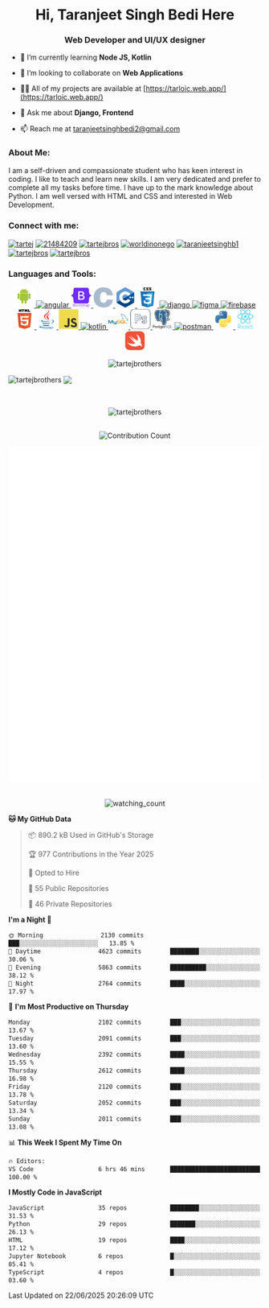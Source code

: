<h1 align="center">Hi, Taranjeet Singh Bedi Here</h1>
<h3 align="center">Web Developer and UI/UX designer</h3>

- 🌱 I’m currently learning **Node JS, Kotlin**

- 👯 I’m looking to collaborate on **Web Applications**

- 👨‍💻 All of my projects are available at [https://tarloic.web.app/](https://tarloic.web.app/)

- 💬 Ask me about **Django, Frontend**

- 📫 Reach me at [taranjeetsinghbedi2@gmail.com](**taranjeetsinghbedi2@gmail.com**)
<h3 align="left">About Me:</h3>

<p>I am a self-driven and compassionate student who has keen interest in coding. I like to teach and learn new skills. I am very dedicated and prefer to complete all my tasks before time. I have up to the mark knowledge about Python. I am well versed with HTML and CSS and interested in Web Development.</p>
<h3 align="left">Connect with me:</h3>
<p align="left">
<a href="https://linkedin.com/in/tartej" target="blank"><img align="center" src="https://raw.githubusercontent.com/rahuldkjain/github-profile-readme-generator/master/src/images/icons/Social/linked-in-alt.svg" alt="tartej" height="30" width="40" /></a>
<a href="https://stackoverflow.com/users/21484209" target="blank"><img align="center" src="https://raw.githubusercontent.com/rahuldkjain/github-profile-readme-generator/master/src/images/icons/Social/stack-overflow.svg" alt="21484209" height="30" width="40" /></a>
<a href="https://instagram.com/tartejbros" target="blank"><img align="center" src="https://raw.githubusercontent.com/rahuldkjain/github-profile-readme-generator/master/src/images/icons/Social/instagram.svg" alt="tartejbros" height="30" width="40" /></a>
<a href="https://www.youtube.com/c/worldinonego" target="blank"><img align="center" src="https://raw.githubusercontent.com/rahuldkjain/github-profile-readme-generator/master/src/images/icons/Social/youtube.svg" alt="worldinonego" height="30" width="40" /></a>
<a href="https://www.hackerrank.com/taranjeetsinghb1" target="blank"><img align="center" src="https://raw.githubusercontent.com/rahuldkjain/github-profile-readme-generator/master/src/images/icons/Social/hackerrank.svg" alt="taranjeetsinghb1" height="30" width="40" /></a>
<a href="https://www.leetcode.com/tartejbros" target="blank"><img align="center" src="https://raw.githubusercontent.com/rahuldkjain/github-profile-readme-generator/master/src/images/icons/Social/leet-code.svg" alt="tartejbros" height="30" width="40" /></a>
<a href="https://discord.gg/tartejbros" target="blank"><img align="center" src="https://raw.githubusercontent.com/rahuldkjain/github-profile-readme-generator/master/src/images/icons/Social/discord.svg" alt="tartejbros" height="30" width="40" /></a>
</p>

<h3 align="left">Languages and Tools:</h3>
<p align="center"> <a href="https://developer.android.com" target="_blank" rel="noreferrer"> <img src="https://raw.githubusercontent.com/devicons/devicon/master/icons/android/android-original-wordmark.svg" alt="android" width="40" height="40"/> </a> <a href="https://angular.io" target="_blank" rel="noreferrer"> <img src="https://angular.io/assets/images/logos/angular/angular.svg" alt="angular" width="40" height="40"/> </a> <a href="https://getbootstrap.com" target="_blank" rel="noreferrer"> <img src="https://raw.githubusercontent.com/devicons/devicon/master/icons/bootstrap/bootstrap-plain-wordmark.svg" alt="bootstrap" width="40" height="40"/> </a> <a href="https://www.cprogramming.com/" target="_blank" rel="noreferrer"> <img src="https://raw.githubusercontent.com/devicons/devicon/master/icons/c/c-original.svg" alt="c" width="40" height="40"/> </a> <a href="https://www.w3schools.com/cpp/" target="_blank" rel="noreferrer"> <img src="https://raw.githubusercontent.com/devicons/devicon/master/icons/cplusplus/cplusplus-original.svg" alt="cplusplus" width="40" height="40"/> </a> <a href="https://www.w3schools.com/css/" target="_blank" rel="noreferrer"> <img src="https://raw.githubusercontent.com/devicons/devicon/master/icons/css3/css3-original-wordmark.svg" alt="css3" width="40" height="40"/> </a> <a href="https://www.djangoproject.com/" target="_blank" rel="noreferrer"> <img src="https://cdn.worldvectorlogo.com/logos/django.svg" alt="django" width="40" height="40"/> </a> <a href="https://www.figma.com/" target="_blank" rel="noreferrer"> <img src="https://www.vectorlogo.zone/logos/figma/figma-icon.svg" alt="figma" width="40" height="40"/> </a> <a href="https://firebase.google.com/" target="_blank" rel="noreferrer"> <img src="https://www.vectorlogo.zone/logos/firebase/firebase-icon.svg" alt="firebase" width="40" height="40"/> </a> <a href="https://www.w3.org/html/" target="_blank" rel="noreferrer"> <img src="https://raw.githubusercontent.com/devicons/devicon/master/icons/html5/html5-original-wordmark.svg" alt="html5" width="40" height="40"/> </a> <a href="https://www.java.com" target="_blank" rel="noreferrer"> <img src="https://raw.githubusercontent.com/devicons/devicon/master/icons/java/java-original.svg" alt="java" width="40" height="40"/> </a> <a href="https://developer.mozilla.org/en-US/docs/Web/JavaScript" target="_blank" rel="noreferrer"> <img src="https://raw.githubusercontent.com/devicons/devicon/master/icons/javascript/javascript-original.svg" alt="javascript" width="40" height="40"/> </a> <a href="https://kotlinlang.org" target="_blank" rel="noreferrer"> <img src="https://www.vectorlogo.zone/logos/kotlinlang/kotlinlang-icon.svg" alt="kotlin" width="40" height="40"/> </a> <a href="https://www.mysql.com/" target="_blank" rel="noreferrer"> <img src="https://raw.githubusercontent.com/devicons/devicon/master/icons/mysql/mysql-original-wordmark.svg" alt="mysql" width="40" height="40"/> </a> <a href="https://www.photoshop.com/en" target="_blank" rel="noreferrer"> <img src="https://raw.githubusercontent.com/devicons/devicon/master/icons/photoshop/photoshop-line.svg" alt="photoshop" width="40" height="40"/> </a> <a href="https://www.postgresql.org" target="_blank" rel="noreferrer"> <img src="https://raw.githubusercontent.com/devicons/devicon/master/icons/postgresql/postgresql-original-wordmark.svg" alt="postgresql" width="40" height="40"/> </a> <a href="https://postman.com" target="_blank" rel="noreferrer"> <img src="https://www.vectorlogo.zone/logos/getpostman/getpostman-icon.svg" alt="postman" width="40" height="40"/> </a> <a href="https://www.python.org" target="_blank" rel="noreferrer"> <img src="https://raw.githubusercontent.com/devicons/devicon/master/icons/python/python-original.svg" alt="python" width="40" height="40"/> </a> <a href="https://reactjs.org/" target="_blank" rel="noreferrer"> <img src="https://raw.githubusercontent.com/devicons/devicon/master/icons/react/react-original-wordmark.svg" alt="react" width="40" height="40"/> </a> <a href="https://developer.apple.com/swift/" target="_blank" rel="noreferrer"> <img src="https://raw.githubusercontent.com/devicons/devicon/master/icons/swift/swift-original.svg" alt="swift" width="40" height="40"/> </a> </p>

<p align="center"><img  src="https://github-readme-stats.vercel.app/api/top-langs?username=tartejbrothers&show_icons=true&theme=dark&title_color=ff7820&text_color=e8e8e8&locale=en&layout=compact" alt="tartejbrothers" /></p>
<div>
  <img align="center" src="https://github-readme-stats.vercel.app/api?username=tartejbrothers&show_icons=true&theme=dark&title_color=ff781f&text_color=e8e8e8&locale=en" alt="tartejbrothers" width="46%" />

  <img align="center" src="https://streak-stats.demolab.com?user=TartejBrothers&theme=dark" width="48.5%"/>
</div>
<br/>

<div align="center" style="margin-top:30px">
  <img src="https://github-readme-stats.vercel.app/api/wakatime?username=tartejbrothers&theme=dark" alt="tartejbrothers" />
</div>
<p align="center" style="margin-top:30px;"><img src="https://github-readme-activity-graph.vercel.app/graph?username=TartejBrothers&theme=github-compact" alt="Contribution Count" />
</p>
<div align="center">
<a href="https://monkeytype.com/profile/TartejBros">
        <img src="https://raw.githubusercontent.com/TartejBrothers/TartejBrothers/monkeytype-readme/monkeytype-readme-pb.svg" alt="My Monkeytype profile" />
    </a>
</div>
<br/>
<p align="center"><img src="https://widgetbite.com/stats/TartejBrothers" alt="watching_count" />
</p>

<!--START_SECTION:waka-->
**🐱 My GitHub Data** 

> 📦 890.2 kB Used in GitHub's Storage 
 > 
> 🏆 977 Contributions in the Year 2025
 > 
> 💼 Opted to Hire
 > 
> 📜 55 Public Repositories 
 > 
> 🔑 46 Private Repositories 
 > 
**I'm a Night 🦉** 

```text
🌞 Morning                2130 commits        ███░░░░░░░░░░░░░░░░░░░░░░   13.85 % 
🌆 Daytime                4623 commits        ████████░░░░░░░░░░░░░░░░░   30.06 % 
🌃 Evening                5863 commits        ██████████░░░░░░░░░░░░░░░   38.12 % 
🌙 Night                  2764 commits        ████░░░░░░░░░░░░░░░░░░░░░   17.97 % 
```
📅 **I'm Most Productive on Thursday** 

```text
Monday                   2102 commits        ███░░░░░░░░░░░░░░░░░░░░░░   13.67 % 
Tuesday                  2091 commits        ███░░░░░░░░░░░░░░░░░░░░░░   13.60 % 
Wednesday                2392 commits        ████░░░░░░░░░░░░░░░░░░░░░   15.55 % 
Thursday                 2612 commits        ████░░░░░░░░░░░░░░░░░░░░░   16.98 % 
Friday                   2120 commits        ███░░░░░░░░░░░░░░░░░░░░░░   13.78 % 
Saturday                 2052 commits        ███░░░░░░░░░░░░░░░░░░░░░░   13.34 % 
Sunday                   2011 commits        ███░░░░░░░░░░░░░░░░░░░░░░   13.08 % 
```


📊 **This Week I Spent My Time On** 

```text
🔥 Editors: 
VS Code                  6 hrs 46 mins       █████████████████████████   100.00 % 
```

**I Mostly Code in JavaScript** 

```text
JavaScript               35 repos            ████████░░░░░░░░░░░░░░░░░   31.53 % 
Python                   29 repos            ███████░░░░░░░░░░░░░░░░░░   26.13 % 
HTML                     19 repos            ████░░░░░░░░░░░░░░░░░░░░░   17.12 % 
Jupyter Notebook         6 repos             █░░░░░░░░░░░░░░░░░░░░░░░░   05.41 % 
TypeScript               4 repos             █░░░░░░░░░░░░░░░░░░░░░░░░   03.60 % 
```




 Last Updated on 22/06/2025 20:26:09 UTC
<!--END_SECTION:waka-->
